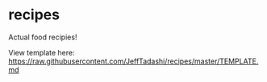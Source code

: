 # recipes
Actual food recipies!

View template here: https://raw.githubusercontent.com/JeffTadashi/recipes/master/TEMPLATE.md
